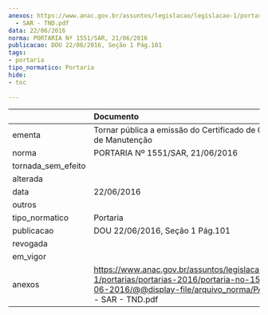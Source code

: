 ```yaml
---
anexos: https://www.anac.gov.br/assuntos/legislacao/legislacao-1/portarias/portarias-2016/portaria-no-1551-sar-21-06-2016/@@display-file/arquivo_norma/PA2016-1551
  - SAR - TND.pdf
data: 22/06/2016
norma: PORTARIA Nº 1551/SAR, 21/06/2016
publicacao: DOU 22/06/2016, Seção 1 Pág.101
tags:
- portaria
tipo_normatico: Portaria
hide: 
- toc 
 
---
```


|                    | Documento                                                                                                                                                                  |
|:-------------------|:---------------------------------------------------------------------------------------------------------------------------------------------------------------------------|
| ementa             | Tornar pública a emissão do Certificado de Organização de Manutenção                                                                                                       |
| norma              | PORTARIA Nº 1551/SAR, 21/06/2016                                                                                                                                           |
| tornada_sem_efeito |                                                                                                                                                                            |
| alterada           |                                                                                                                                                                            |
| data               | 22/06/2016                                                                                                                                                                 |
| outros             |                                                                                                                                                                            |
| tipo_normatico     | Portaria                                                                                                                                                                   |
| publicacao         | DOU 22/06/2016, Seção 1 Pág.101                                                                                                                                            |
| revogada           |                                                                                                                                                                            |
| em_vigor           |                                                                                                                                                                            |
| anexos             | https://www.anac.gov.br/assuntos/legislacao/legislacao-1/portarias/portarias-2016/portaria-no-1551-sar-21-06-2016/@@display-file/arquivo_norma/PA2016-1551 - SAR - TND.pdf |